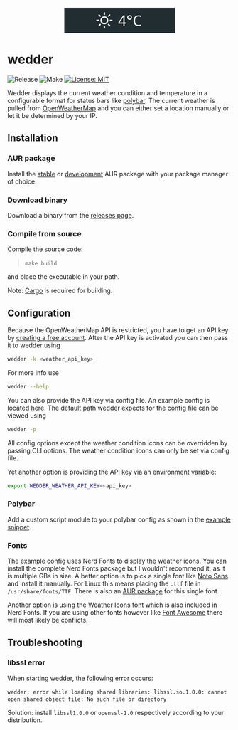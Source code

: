 <p align="center">
    <img src="img/conditions.gif"></img>
</p>

# wedder

![Release](https://github.com/awersching/wedder/actions/workflows/release.yml/badge.svg)
![Make](https://github.com/awersching/wedder/actions/workflows/make.yml/badge.svg)
[![License: MIT](https://img.shields.io/badge/License-MIT-yellow.svg)](https://opensource.org/licenses/MIT)

Wedder displays the current weather condition and temperature in a configurable format for status bars like [polybar](https://github.com/jaagr/polybar).
The current weather is pulled from [OpenWeatherMap](https://openweathermap.org/) and you can either set a location manually or let it be determined by your IP.

## Installation

### AUR package

Install the [stable](https://aur.archlinux.org/packages/wedder/) or [development](https://aur.archlinux.org/packages/wedder-git/) AUR package with your package manager of choice.

### Download binary

Download a binary from the [releases page](https://github.com/awersching/wedder/releases).

### Compile from source

Compile the source code:

> `make build`

and place the executable in your path.

Note: [Cargo](https://github.com/rust-lang/cargo/) is required for building.

## Configuration

Because the OpenWeatherMap API is restricted, you have to get an API key by [creating a free account](https://home.openweathermap.org/users/sign_up).
After the API key is activated you can then pass it to wedder using

```bash
wedder -k <weather_api_key>
```

For more info use

```bash
wedder --help
```

You can also provide the API key via config file.
An example config is located [here](examples/wedder.toml).
The default path wedder expects for the config file can be viewed using

```bash
wedder -p
```

All config options except the weather condition icons can be overridden by passing CLI options.
The weather condition icons can only be set via config file.

Yet another option is providing the API key via an environment variable:

```bash
export WEDDER_WEATHER_API_KEY=<api_key>
```

### Polybar

Add a custom script module to your polybar config as shown in the [example snippet](examples/polybar).

### Fonts

The example config uses [Nerd Fonts](https://github.com/ryanoasis/nerd-fonts) to display the weather icons.
You can install the complete Nerd Fonts package but I wouldn't recommend it, as it is multiple GBs in size.
A better option is to pick a single font like [Noto Sans](https://github.com/ryanoasis/nerd-fonts/blob/master/patched-fonts/Noto/Sans/complete/Noto%20Sans%20Regular%20Nerd%20Font%20Complete.ttf) and install it manually.
For Linux this means placing the `.ttf` file in `/usr/share/fonts/TTF`.
There is also an [AUR package](https://aur.archlinux.org/packages/nerd-fonts-noto-sans-regular-complete/) for this single font.

Another option is using the [Weather Icons font](https://github.com/erikflowers/weather-icons) which is also included in Nerd Fonts.
If you are using other fonts however like [Font Awesome](https://github.com/FortAwesome/Font-Awesome) there will most likely be conflicts.

## Troubleshooting

### libssl error

When starting wedder, the following error occurs: 
```
wedder: error while loading shared libraries: libssl.so.1.0.0: cannot open shared object file: No such file or directory
```
Solution: install ```libssl1.0.0``` or ```openssl-1.0``` respectively according to your distribution.